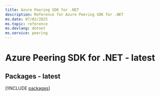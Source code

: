 ```yaml
---
title: Azure Peering SDK for .NET
description: Reference for Azure Peering SDK for .NET
ms.date: 07/02/2025
ms.topic: reference
ms.devlang: dotnet
ms.service: peering
---
```

# Azure Peering SDK for .NET - latest
## Packages - latest
[!INCLUDE [packages](peering-index.md)]